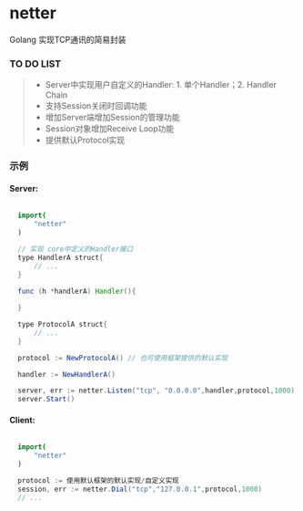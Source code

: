 # netter
Golang 实现TCP通讯的简易封装

### TO DO LIST
>* Server中实现用户自定义的Handler: 1. 单个Handler；2. Handler Chain 
>* 支持Session关闭时回调功能
>* 增加Server端增加Session的管理功能
>* Session对象增加Receive Loop功能
>* 提供默认Protocol实现

### 示例
#### Server:

```java

  import(
      "netter"
  )

  // 实现 core中定义的Handler接口
  type HandlerA struct{
      // ...
  }
  
  func (h *handlerA) Handler(){

  }

  type ProtocolA struct{
      // ...
  }

  protocol := NewProtocolA() // 也可使用框架提供的默认实现

  handler := NewHandlerA()

  server, err := netter.Listen("tcp", "0.0.0.0",handler,protocol,1000)
  server.Start()

```
#### Client:

``` java

  import(
      "netter"
  )

  protocol := 使用默认框架的默认实现/自定义实现
  session, err := netter.Dial("tcp","127.0.0.1",protocol,1000)
  // ...

```
